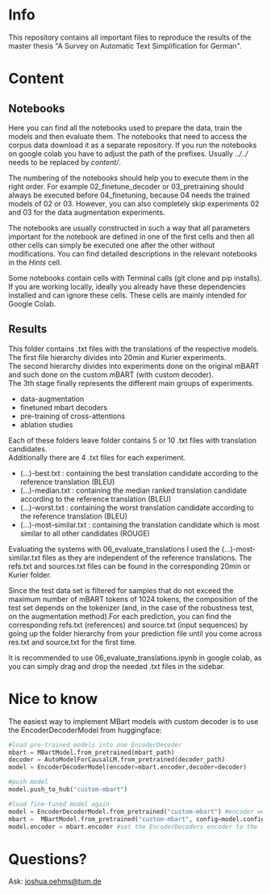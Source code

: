 # Info
This repository contains all important files to reproduce the results of the master thesis "A Survey on Automatic Text Simplification for German".

# Content

## Notebooks
Here you can find all the notebooks used to prepare the data, train the models and then evaluate them.
The notebooks that need to access the corpus data download it as a separate repository.
If you run the notebooks on google colab you have to adjust the path of the prefixes. Usually *../../* needs to be replaced by *content/*.

The numbering of the notebooks should help you to execute them in the right order. 
For example 02_finetune_decoder or 03_pretraining should always be executed before 04_finetuning, because 04 needs the trained models of 02 or 03.
However, you can also completely skip experiments 02 and 03 for the data augmentation experiments.

The notebooks are usually constructed in such a way that all parameters important for the notebook are defined in one of the first cells and then all other cells can simply be executed one after the other without modifications. You can find detailed descriptions in the relevant notebooks in the *Hints* cell.

Some notebooks contain cells with Terminal calls (git clone and pip installs). If you are working locally, ideally you already have these dependencies installed and can ignore these cells. These cells are mainly intended for Google Colab.

## Results
This folder contains .txt files with the translations of the respective models.
The first file hierarchy divides into 20min and Kurier experiments.  
The second hierarchy divides into experiments done on the original mBART and such done on the custom mBART (with custom decoder).  
The 3th stage finally represents the different main groups of experiments.
- data-augmentation
- finetuned mbart decoders
- pre-training of cross-attentions
- ablation studies

Each of these folders leave folder contains 5 or 10 .txt files with translation candidates.  
Additionally there are 4 .txt files for each experiment.
- (...)-best.txt : containing the best translation candidate according to the reference translation (BLEU)
- (...)-median.txt : containing the median ranked translation candidate according to the reference translation (BLEU)
- (...)-worst.txt : containing the worst translation candidate according to the reference translation (BLEU)
- (...)-most-similar.txt : containing the translation candidate which is most similar to all other candidates (ROUGE)

Evaluating the systems with 06_evaluate_translations I used the (...)-most-similar.txt files as they are independent of the reference translations. The refs.txt and sources.txt files can be found in the corresponding 20min or Kurier folder.

Since the test data set is filtered for samples that do not exceed the maximum number of mBART tokens of 1024 tokens, the composition of the test set depends on the tokenizer (and, in the case of the robustness test, on the augmentation method).For each prediction, you can find the corresponding refs.txt (references) and source.txt (input sequences) by going up the folder hierarchy from your prediction file until you come across res.txt and source.txt for the first time.


It is recommended to use 06_evaluate_translations.ipynb in google colab, as you can simply drag and drop the needed .txt files in the sidebar.

# Nice to know
The easiest way to implement MBart models with custom decoder is to use the EncoderDecoderModel from huggingface:
```python
#load pre-trained models into one EncoderDecoder
mbart = MBartModel.from_pretrained(mbart_path)
decoder = AutoModelForCausalLM.from_pretrained(decoder_path)
model = EncoderDecoderModel(encoder=mbart.encoder,decoder=decoder)

#push model
model.push_to_hub("custom-mbart")

#load fine-tuned model again
model = EncoderDecoderModel.from_pretrained("custom-mbart") #encoder weights are newly initialized as MBartEncoder is no official encoder architecture
mbart =  MBartModel.from_pretrained("custom-mbart", config=model.config.encoder) #wrap the custom-mbart weights into a full MBartModel
model.encoder = mbart.encoder #set the EncoderDecoders encoder to the fine-tuned version
```

# Questions?
Ask: joshua.oehms@tum.de

